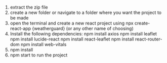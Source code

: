 1. extract the zip file 
2. create a new folder or navigate to a folder where you want the project to be made 
3. open the terminal and create a new react project using npx create-react-app {weatherguard} (or any other name of choosing)
4. Install the following dependencies:
    npm install axios
    npm install leaflet
    npm install lucide-react
    npm install react-leaflet
    npm install react-router-dom
    npm install web-vitals
5. npm install
6. npm start to run the project